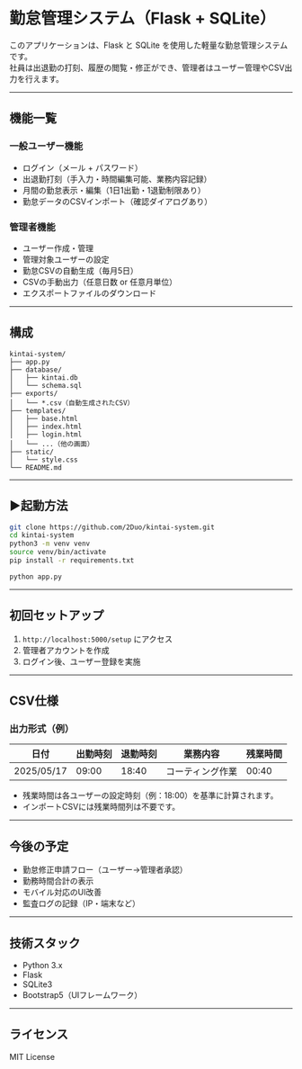 # 勤怠管理システム（Flask + SQLite）

このアプリケーションは、Flask と SQLite を使用した軽量な勤怠管理システムです。  
社員は出退勤の打刻、履歴の閲覧・修正ができ、管理者はユーザー管理やCSV出力を行えます。

---

## 機能一覧

### 一般ユーザー機能
- ログイン（メール + パスワード）
- 出退勤打刻（手入力・時間編集可能、業務内容記録）
- 月間の勤怠表示・編集（1日1出勤・1退勤制限あり）
- 勤怠データのCSVインポート（確認ダイアログあり）

### 管理者機能
- ユーザー作成・管理
- 管理対象ユーザーの設定
- 勤怠CSVの自動生成（毎月5日）
- CSVの手動出力（任意日数 or 任意月単位）
- エクスポートファイルのダウンロード

---

## 構成

```
kintai-system/
├── app.py
├── database/
│   ├── kintai.db
│   └── schema.sql
├── exports/
│   └── *.csv（自動生成されたCSV）
├── templates/
│   ├── base.html
│   ├── index.html
│   ├── login.html
│   └── ...（他の画面）
├── static/
│   └── style.css
└── README.md
```

---

## ▶起動方法

```bash
git clone https://github.com/2Duo/kintai-system.git
cd kintai-system
python3 -m venv venv
source venv/bin/activate
pip install -r requirements.txt

python app.py
```

---

## 初回セットアップ

1. `http://localhost:5000/setup` にアクセス
2. 管理者アカウントを作成
3. ログイン後、ユーザー登録を実施

---

## CSV仕様

### 出力形式（例）

| 日付       | 出勤時刻 | 退勤時刻 | 業務内容     | 残業時間 |
|------------|-----------|-----------|----------------|----------|
| 2025/05/17 | 09:00     | 18:40     | コーティング作業 | 00:40    |

- 残業時間は各ユーザーの設定時刻（例：18:00）を基準に計算されます。
- インポートCSVには残業時間列は不要です。

---

## 今後の予定

- 勤怠修正申請フロー（ユーザー→管理者承認）
- 勤務時間合計の表示
- モバイル対応のUI改善
- 監査ログの記録（IP・端末など）

---

## 技術スタック

- Python 3.x
- Flask
- SQLite3
- Bootstrap5（UIフレームワーク）

---

## ライセンス

MIT License
